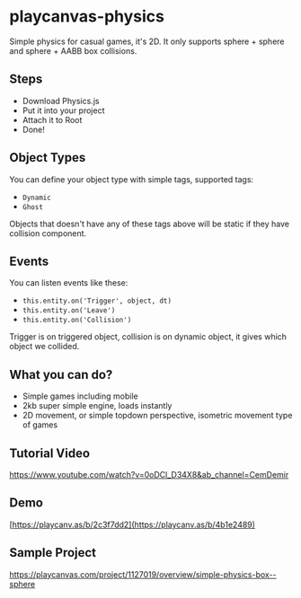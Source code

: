 # playcanvas-physics
Simple physics for casual games, it's 2D. It only supports sphere + sphere and sphere + AABB box collisions.

## Steps
- Download Physics.js
- Put it into your project
- Attach it to Root
- Done!

## Object Types
You can define your object type with simple tags, supported tags:
- `Dynamic`
- `Ghost`

Objects that doesn't have any of these tags above will be static if they have collision component.

## Events
You can listen events like these:

- `this.entity.on('Trigger', object, dt)`
- `this.entity.on('Leave')`
- `this.entity.on('Collision')`

Trigger is on triggered object, collision is on dynamic object, it gives which object we collided.

## What you can do?
- Simple games including mobile
- 2kb super simple engine, loads instantly
- 2D movement, or simple topdown perspective, isometric movement type of games

## Tutorial Video
https://www.youtube.com/watch?v=0oDCl_D34X8&ab_channel=CemDemir

## Demo
[https://playcanv.as/b/2c3f7dd2](https://playcanv.as/b/4b1e2489)

## Sample Project
https://playcanvas.com/project/1127019/overview/simple-physics-box--sphere
